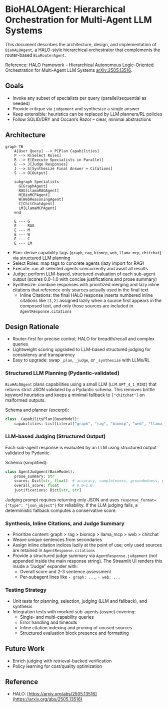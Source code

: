 # BioHALOAgent: Hierarchical Orchestration for Multi-Agent LLM Systems

This document describes the architecture, design, and implementation of `BioHALOAgent`, a HALO-style hierarchical orchestrator that complements the router-based `BioRouterAgent`.

Reference: HALO framework – Hierarchical Autonomous Logic-Oriented Orchestration for Multi-Agent LLM Systems [arXiv:2505.13516](https://arxiv.org/abs/2505.13516).

## Goals
- Invoke any subset of specialists per query (parallel/sequential as needed)
- Provide critique via `judgement` and synthesize a single answer
- Keep extensible: heuristics can be replaced by LLM planners/RL policies
- Follow SOLID/DRY and Occam’s Razor – clear, minimal abstractions

## Architecture

```mermaid
graph TB
    A[User Query] --> P[Plan Capabilities]
    P --> R[Select Roles]
    R --> E[Execute Specialists in Parallel]
    E --> J[Judge Responses]
    J --> S[Synthesize Final Answer + Citations]
    S --> O[Output]

    subgraph Specialists
      G[GraphAgent]
      RAG[LlamaRAGAgent]
      M[BioMCPAgent]
      W[WebReasoningAgent]
      C[ChitChatAgent]
      LM[LlamaMCPAgent]
    end

    E --- G
    E --- RAG
    E --- M
    E --- W
    E --- C
    E --- LM
```

- Plan: derive capability tags (`graph`, `rag`, `biomcp`, `web`, `llama_mcp`, `chitchat`) via structured LLM planning
- Select Roles: map tags to concrete agents (lazy import for RAG)
- Execute: run all selected agents concurrently and await all results
- Judge: perform LLM-based, structured evaluation of each sub-agent output (scores 0.0–1.0 with concise justifications and prose summary)
- Synthesize: combine responses with prioritized merging and lazy inline citations that reference only sources actually used in the final text
  - Inline Citations: the final HALO response inserts numbered inline citations like `[1,2]` assigned lazily when a source first appears in the composed text, and only those sources are included in `AgentResponse.citations`

## Design Rationale
- Router-first for precise control; HALO for breadth/recall and complex queries
- Lightweight scoring upgraded to LLM-based structured judging for consistency and transparency
- Easy to upgrade: swap `_plan`, `_judge`, or `_synthesize` with LLMs/RL

### Structured LLM Planning (Pydantic-validated)
`BioHALOAgent` plans capabilities using a small LLM (`LLM.GPT_4_1_MINI`) that returns strict JSON validated by a Pydantic schema. This removes brittle keyword heuristics and keeps a minimal fallback to `["chitchat"]` on malformed outputs.

Schema and planner (excerpt):

```python
class _CapabilityPlan(BaseModel):
    capabilities: List[Literal["graph", "rag", "biomcp", "web", "llama_mcp", "chitchat"]]
```

### LLM-based Judging (Structured Output)
Each sub-agent response is evaluated by an LLM using structured output validated by Pydantic.

Schema (simplified):
```python
class AgentJudgment(BaseModel):
    prose_summary: str
    scores: Dict[str, float]  # accuracy, completeness, groundedness, professional_tone, clarity_coherence, relevance, usefulness
    overall_score: float      # 0.0–1.0
    justifications: Dict[str, str]
```

Judging prompt requires returning only JSON and uses `response_format={"type": "json_object"}` for reliability. If the LLM judging fails, a deterministic fallback computes a conservative score.

### Synthesis, Inline Citations, and Judge Summary
- Prioritize content: graph > rag > biomcp > llama_mcp > web > chitchat
- Weave unique sentences from secondaries
- Assign inline citation indices lazily at the point of use; only used sources are retained in `AgentResponse.citations`
- Provide a structured judge summary via `AgentResponse.judgement` (not appended inside the main response string). The Streamlit UI renders this inside a “Judge” expander with:
  - Overall score and 2-3 sentence assessment
  - Per-subagent lines like `- graph: ...`, `- web: ...`

### Testing Strategy
- Unit tests for planning, selection, judging (LLM and fallback), and synthesis
- Integration tests with mocked sub-agents (async) covering:
  - Single- and multi-capability queries
  - Error handling and timeouts
  - Inline citation indexing and pruning of unused sources
  - Structured evaluation block presence and formatting

## Future Work
- Enrich judging with retrieval-backed verification
- Policy learning for cost/quality optimization

## Reference
- HALO: [https://arxiv.org/abs/2505.13516](https://arxiv.org/abs/2505.13516)

